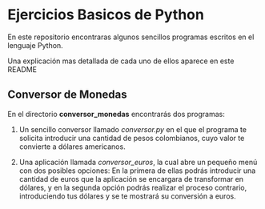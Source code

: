 # Ejercicios Basicos de Python

En este repositorio encontraras algunos sencillos programas escritos en el lenguaje Python.


Una explicación mas detallada de cada uno de ellos aparece en este README

## Conversor de Monedas

En el directorio **conversor_monedas** encontrarás dos programas:

1. Un sencillo conversor llamado *conversor.py* en el que el programa te solicita introducir una cantidad de pesos colombianos, cuyo valor te convierte a dólares americanos.

2. Una aplicación llamada *conversor_euros*, la cual abre un pequeño menú con dos posibles opciones: En la primera de ellas  podrás introducir una cantidad de euros que la aplicación se encargara de transformar en  dólares, y en la segunda opción podrás realizar el proceso contrario, introduciendo tus dólares y se te mostrará su conversión a euros.
